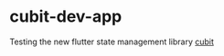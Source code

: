# cubit-dev-app
Testing the new flutter state management library [cubit](https://github.com/felangel/cubit)
